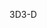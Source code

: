 <span data-ttu-id="faaf3-101">3D</span><span class="sxs-lookup"><span data-stu-id="faaf3-101">3-D</span></span>